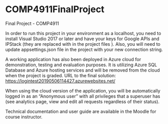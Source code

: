 # COMP4911FinalProject
Final Project - COMP4911


In order to run this project in your environment as a localhost, you need to install Visual Studio 2017 or later and have your keys for Google APIs and IPStack (they are replaced with <your key > in the project files ). 
Also, you will need to update appsettings.json file in the project with your new connection string. 

A working application has also been deployed in Azure cloud for demonstration, testing and evaluation purposes. It is utilizing Azure SQL Database and Azure hosting services and will be removed from the cloud when the project is graded. 
URL to the final solution: https://logintest20190506114427.azurewebsites.net/

When using the cloud version of the application, you will be automatically logged in as an “Anonymous user” with all privileges that a superuser has (see analytics page, view and edit all requests regardless of their status).

Technical documentation and user guide are available in the Moodle for course instructor. 
